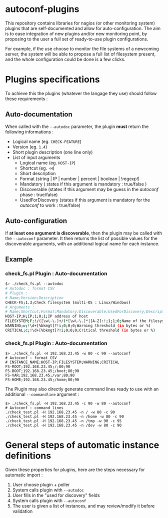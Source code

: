 autoconf-plugins
================

This repository contains libraries for nagios (or other monitoring system) plugins that are self-documented and allow for auto-configuration.
The aim is to ease integration of new plugins and/or new monitoring point, by proposing to the user a full set of ready-to-use plugin configurations.

For example, if the use choose to monitor the file systems of a newcoming server, the system will be able to propose a full list of filesystem present, and the whole configuration could be done is a few clicks.

Plugins specifications
======================

To achieve this the plugins (whatever the langage they use) should follow these requirements :

Auto-documentation
------------------

When called with the `--autodoc` parameter, the plugin **must** return the following informations :
* Logical name (eg. `CHECK-FEATURE`)
* Version (eg. `1.4`)
* Short plugin description (one line only)
* List of input arguments
  * Logical name (eg. `HOST-IP`)
  * Shortcut (eg. `-H`)
  * Short description
  * Format (string | IP | number | percent | boolean | !regexp!)
  * Mandatory ( states if this argument is mandatory : true/false )
  * Discoverable (states if this argument may be guess in the *autoconf* phase : true/false)
  * UsedForDiscovery (states if this argument is mandatory for the *autoconf* to work : true/false)

Auto-configuration
------------------

If **at least one argument is discoverable**, then the plugin may be called with the `--autoconf` parameter. It then returns the list of possible values for the discoverable arguments, with an additional logical name for each instance.

Example
-------

### check_fs.pl Plugin : Auto-documentation

```bash
$> ./check_fs.pl --autodoc
# Autodoc : format CSV
# Plugin :
# Name;Version;Description
CHECK-FS;1.3;Check filesystem (multi-OS : Linux/Windows)
# Arguments :
# Name;Shortcut;Format;Mandatory;Discoverable;UsedForDiscovery;Description
HOST-IP;H;IP;1;0;1;IP address of host
FILESYSTEM;F;!/([\w\-\.]+/)*[\w\-\.]*|[A-Z]:!;1;1;0;Name of the filesystem
WARNING;w;!\d+[%bkmgt]?!i;0;0;0;Warning threshold (in bytes or %)
CRITICAL;c;!\d+[%bkmgt]?!i;0;0;0;Critical threshold (in bytes or %)
```

### check_fs.pl Plugin : Auto-documentation

```
$> ./check_fs.pl -H 192.168.23.45 -w 80 -c 90 --autoconf
# Autoconf : format CSV
# INSTANCE_NAME;HOST-IP;FILESYSTEM;WARNING;CRITICAL
FS-ROOT;192.168.23.45;/;80;90
FS-BOOT;192.168.23.45;/boot;80;90
FS-VAR;192.168.23.45;/var;80;90
FS-HOME;192.168.23.45;/home;80;90
```

The Plugin may also directly generate command lines ready to use with an additional `--commandline` argument :
```
$> ./check_fs.pl -H 192.168.23.45 -c 90 -w 80 --autoconf
# Autoconf : command lines
./check_test.pl -H 192.168.23.45 -n / -w 80 -c 90
./check_test.pl -H 192.168.23.45 -n /home -w 80 -c 90
./check_test.pl -H 192.168.23.45 -n /tmp -w 90 -c 95
./check_test.pl -H 192.168.23.45 -n /dev -w 80 -c 90
```

# General steps of automatic instance definitions

Given these properties for plugins, here are the steps necessary for automatic import :

1. User choose plugin + poller
2. System calls plugin with `--autodoc`
3. User fills in the "used for discovery" fields
4. System calls plugin with `--autoconf`
5. The user is given a list of instances, and may review/modify it before validation
